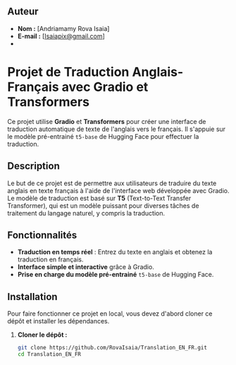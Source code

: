 ## Auteur
- **Nom :** [Andriamamy Rova Isaia]
- **E-mail :** [Isaiapix@gmail.com]
- 
# Projet de Traduction Anglais-Français avec Gradio et Transformers

Ce projet utilise **Gradio** et **Transformers** pour créer une interface de traduction automatique de texte de l'anglais vers le français. Il s'appuie sur le modèle pré-entrainé `t5-base` de Hugging Face pour effectuer la traduction.

## Description

Le but de ce projet est de permettre aux utilisateurs de traduire du texte anglais en texte français à l'aide de l'interface web développée avec Gradio. Le modèle de traduction est basé sur **T5** (Text-to-Text Transfer Transformer), qui est un modèle puissant pour diverses tâches de traitement du langage naturel, y compris la traduction.

## Fonctionnalités

- **Traduction en temps réel** : Entrez du texte en anglais et obtenez la traduction en français.
- **Interface simple et interactive** grâce à Gradio.
- **Prise en charge du modèle pré-entrainé** `t5-base` de Hugging Face.

## Installation

Pour faire fonctionner ce projet en local, vous devez d'abord cloner ce dépôt et installer les dépendances.

1. **Cloner le dépôt :**

   ```bash
   git clone https://github.com/RovaIsaia/Translation_EN_FR.git
   cd Translation_EN_FR
